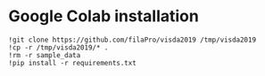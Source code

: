 # Google Colab installation
```
!git clone https://github.com/filaPro/visda2019 /tmp/visda2019
!cp -r /tmp/visda2019/* .
!rm -r sample_data
!pip install -r requirements.txt
```
